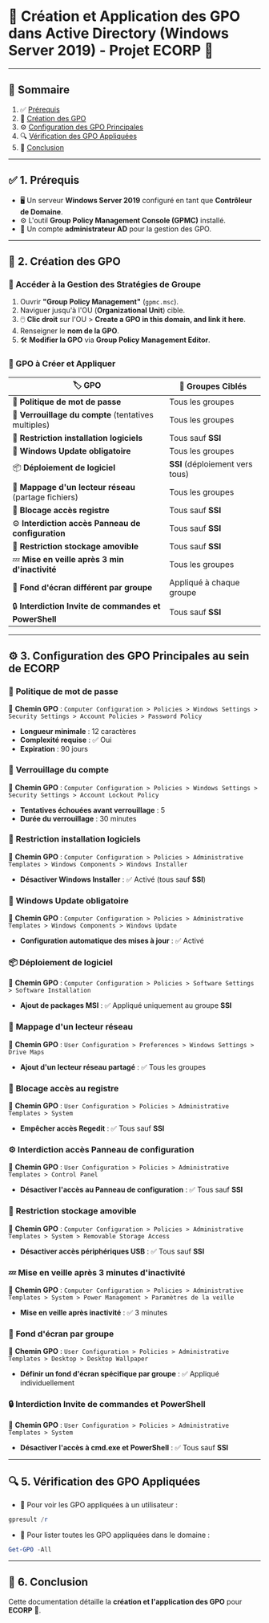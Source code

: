 # 🔐 Création et Application des GPO dans Active Directory (Windows Server 2019) - Projet **ECORP** 🚀
---

## 📖 Sommaire
1. ✅ [Prérequis](#1-prerequis)
2. 📜 [Création des GPO](#2-creation-des-gpo)
3. ⚙️ [Configuration des GPO Principales](#3-configuration-des-gpo-principales-au-sein-de-ecorp)
4. 🔍 [Vérification des GPO Appliquées](#5-verification-des-gpo-appliquees)
5. 🎯 [Conclusion](#6-conclusion)

---

## ✅ 1. Prérequis
- 🖥️ Un serveur **Windows Server 2019** configuré en tant que **Contrôleur de Domaine**.
- ⚙️ L'outil **Group Policy Management Console (GPMC)** installé.
- 🔑 Un compte **administrateur AD** pour la gestion des GPO.

---

## 📜 2. Création des GPO
### 🎯 Accéder à la Gestion des Stratégies de Groupe
1. Ouvrir **"Group Policy Management"** (`gpmc.msc`).
2. Naviguer jusqu'à l'OU (**Organizational Unit**) cible.
3. 🖱️ **Clic droit** sur l'OU > **Create a GPO in this domain, and link it here**.
4. Renseigner le **nom de la GPO**.
5. 🛠️ **Modifier la GPO** via **Group Policy Management Editor**.

### 📂 GPO à Créer et Appliquer
| 🏷️ GPO | 📌 Groupes Ciblés |
|-------------|----------------|
| 🔑 **Politique de mot de passe** | Tous les groupes |
| 🔐 **Verrouillage du compte** (tentatives multiples) | Tous les groupes |
| 🚫 **Restriction installation logiciels** | Tous sauf **SSI** |
| 🔄 **Windows Update obligatoire** | Tous les groupes |
| 📦 **Déploiement de logiciel** | **SSI** (déploiement vers tous) |
| 📁 **Mappage d'un lecteur réseau** (partage fichiers) | Tous les groupes |
| 🚫 **Blocage accès registre** | Tous sauf **SSI** |
| ⚙️ **Interdiction accès Panneau de configuration** | Tous sauf **SSI** |
| 🔌 **Restriction stockage amovible** | Tous sauf **SSI** |
| 💤 **Mise en veille après 3 min d'inactivité** | Tous les groupes |
| 🎨 **Fond d'écran différent par groupe** | Appliqué à chaque groupe |
| 🔒 **Interdiction Invite de commandes et PowerShell** | Tous sauf **SSI** |

---

## ⚙️ 3. Configuration des GPO Principales au sein de ECORP

### 🔑 **Politique de mot de passe**
📍 **Chemin GPO** : `Computer Configuration > Policies > Windows Settings > Security Settings > Account Policies > Password Policy`
- **Longueur minimale** : 12 caractères
- **Complexité requise** : ✅ Oui
- **Expiration** : 90 jours

### 🔐 **Verrouillage du compte**
📍 **Chemin GPO** : `Computer Configuration > Policies > Windows Settings > Security Settings > Account Lockout Policy`
- **Tentatives échouées avant verrouillage** : 5
- **Durée du verrouillage** : 30 minutes

### 🚫 **Restriction installation logiciels**
📍 **Chemin GPO** : `Computer Configuration > Policies > Administrative Templates > Windows Components > Windows Installer`
- **Désactiver Windows Installer** : ✅ Activé (tous sauf **SSI**)

### 🔄 **Windows Update obligatoire**
📍 **Chemin GPO** : `Computer Configuration > Policies > Administrative Templates > Windows Components > Windows Update`
- **Configuration automatique des mises à jour** : ✅ Activé

### 📦 **Déploiement de logiciel**
📍 **Chemin GPO** : `Computer Configuration > Policies > Software Settings > Software Installation`
- **Ajout de packages MSI** : ✅ Appliqué uniquement au groupe **SSI**

### 📁 **Mappage d'un lecteur réseau**
📍 **Chemin GPO** : `User Configuration > Preferences > Windows Settings > Drive Maps`
- **Ajout d'un lecteur réseau partagé** : ✅ Tous les groupes

### 🚫 **Blocage accès au registre**
📍 **Chemin GPO** : `User Configuration > Policies > Administrative Templates > System`
- **Empêcher accès Regedit** : ✅ Tous sauf **SSI**

### ⚙️ **Interdiction accès Panneau de configuration**
📍 **Chemin GPO** : `User Configuration > Policies > Administrative Templates > Control Panel`
- **Désactiver l'accès au Panneau de configuration** : ✅ Tous sauf **SSI**

### 🔌 **Restriction stockage amovible**
📍 **Chemin GPO** : `Computer Configuration > Policies > Administrative Templates > System > Removable Storage Access`
- **Désactiver accès périphériques USB** : ✅ Tous sauf **SSI**

### 💤 **Mise en veille après 3 minutes d'inactivité**
📍 **Chemin GPO** : `Computer Configuration > Policies > Administrative Templates > System > Power Management > Paramètres de la veille`
- **Mise en veille après inactivité** : ✅ 3 minutes

### 🎨 **Fond d'écran par groupe**
📍 **Chemin GPO** : `User Configuration > Policies > Administrative Templates > Desktop > Desktop Wallpaper`
- **Définir un fond d'écran spécifique par groupe** : ✅ Appliqué individuellement

### 🔒 **Interdiction Invite de commandes et PowerShell**
📍 **Chemin GPO** : `User Configuration > Policies > Administrative Templates > System`
- **Désactiver l'accès à cmd.exe et PowerShell** : ✅ Tous sauf **SSI**

---

## 🔍 5. Vérification des GPO Appliquées
- 📌 Pour voir les GPO appliquées à un utilisateur :

```powershell
gpresult /r
```

- 📌 Pour lister toutes les GPO appliquées dans le domaine :

```powershell
Get-GPO -All
```

---

## 🎯 6. Conclusion
Cette documentation détaille la **création et l'application des GPO** pour **ECORP** 🏢. 
